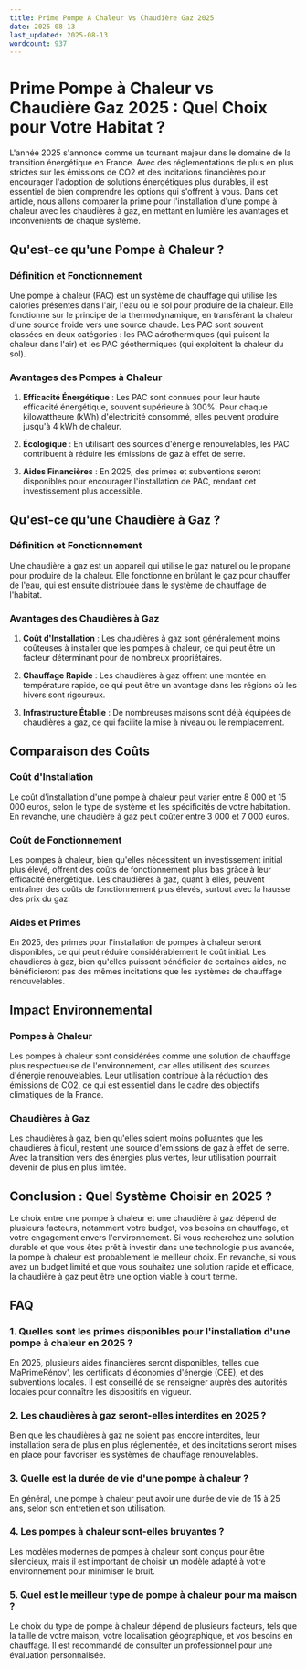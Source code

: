 ```yaml
---
title: Prime Pompe A Chaleur Vs Chaudière Gaz 2025
date: 2025-08-13
last_updated: 2025-08-13
wordcount: 937
---
```


# Prime Pompe à Chaleur vs Chaudière Gaz 2025 : Quel Choix pour Votre Habitat ?

L'année 2025 s'annonce comme un tournant majeur dans le domaine de la transition énergétique en France. Avec des réglementations de plus en plus strictes sur les émissions de CO2 et des incitations financières pour encourager l'adoption de solutions énergétiques plus durables, il est essentiel de bien comprendre les options qui s'offrent à vous. Dans cet article, nous allons comparer la prime pour l'installation d'une pompe à chaleur avec les chaudières à gaz, en mettant en lumière les avantages et inconvénients de chaque système.

## Qu'est-ce qu'une Pompe à Chaleur ?

### Définition et Fonctionnement

Une pompe à chaleur (PAC) est un système de chauffage qui utilise les calories présentes dans l'air, l'eau ou le sol pour produire de la chaleur. Elle fonctionne sur le principe de la thermodynamique, en transférant la chaleur d'une source froide vers une source chaude. Les PAC sont souvent classées en deux catégories : les PAC aérothermiques (qui puisent la chaleur dans l'air) et les PAC géothermiques (qui exploitent la chaleur du sol).

### Avantages des Pompes à Chaleur

1. **Efficacité Énergétique** : Les PAC sont connues pour leur haute efficacité énergétique, souvent supérieure à 300%. Pour chaque kilowattheure (kWh) d'électricité consommé, elles peuvent produire jusqu'à 4 kWh de chaleur.
   
2. **Écologique** : En utilisant des sources d'énergie renouvelables, les PAC contribuent à réduire les émissions de gaz à effet de serre.

3. **Aides Financières** : En 2025, des primes et subventions seront disponibles pour encourager l'installation de PAC, rendant cet investissement plus accessible.

## Qu'est-ce qu'une Chaudière à Gaz ?

### Définition et Fonctionnement

Une chaudière à gaz est un appareil qui utilise le gaz naturel ou le propane pour produire de la chaleur. Elle fonctionne en brûlant le gaz pour chauffer de l'eau, qui est ensuite distribuée dans le système de chauffage de l'habitat.

### Avantages des Chaudières à Gaz

1. **Coût d'Installation** : Les chaudières à gaz sont généralement moins coûteuses à installer que les pompes à chaleur, ce qui peut être un facteur déterminant pour de nombreux propriétaires.

2. **Chauffage Rapide** : Les chaudières à gaz offrent une montée en température rapide, ce qui peut être un avantage dans les régions où les hivers sont rigoureux.

3. **Infrastructure Établie** : De nombreuses maisons sont déjà équipées de chaudières à gaz, ce qui facilite la mise à niveau ou le remplacement.

## Comparaison des Coûts

### Coût d'Installation

Le coût d'installation d'une pompe à chaleur peut varier entre 8 000 et 15 000 euros, selon le type de système et les spécificités de votre habitation. En revanche, une chaudière à gaz peut coûter entre 3 000 et 7 000 euros.

### Coût de Fonctionnement

Les pompes à chaleur, bien qu'elles nécessitent un investissement initial plus élevé, offrent des coûts de fonctionnement plus bas grâce à leur efficacité énergétique. Les chaudières à gaz, quant à elles, peuvent entraîner des coûts de fonctionnement plus élevés, surtout avec la hausse des prix du gaz.

### Aides et Primes

En 2025, des primes pour l'installation de pompes à chaleur seront disponibles, ce qui peut réduire considérablement le coût initial. Les chaudières à gaz, bien qu'elles puissent bénéficier de certaines aides, ne bénéficieront pas des mêmes incitations que les systèmes de chauffage renouvelables.

## Impact Environnemental

### Pompes à Chaleur

Les pompes à chaleur sont considérées comme une solution de chauffage plus respectueuse de l'environnement, car elles utilisent des sources d'énergie renouvelables. Leur utilisation contribue à la réduction des émissions de CO2, ce qui est essentiel dans le cadre des objectifs climatiques de la France.

### Chaudières à Gaz

Les chaudières à gaz, bien qu'elles soient moins polluantes que les chaudières à fioul, restent une source d'émissions de gaz à effet de serre. Avec la transition vers des énergies plus vertes, leur utilisation pourrait devenir de plus en plus limitée.

## Conclusion : Quel Système Choisir en 2025 ?

Le choix entre une pompe à chaleur et une chaudière à gaz dépend de plusieurs facteurs, notamment votre budget, vos besoins en chauffage, et votre engagement envers l'environnement. Si vous recherchez une solution durable et que vous êtes prêt à investir dans une technologie plus avancée, la pompe à chaleur est probablement le meilleur choix. En revanche, si vous avez un budget limité et que vous souhaitez une solution rapide et efficace, la chaudière à gaz peut être une option viable à court terme.

## FAQ

### 1. Quelles sont les primes disponibles pour l'installation d'une pompe à chaleur en 2025 ?

En 2025, plusieurs aides financières seront disponibles, telles que MaPrimeRénov', les certificats d'économies d'énergie (CEE), et des subventions locales. Il est conseillé de se renseigner auprès des autorités locales pour connaître les dispositifs en vigueur.

### 2. Les chaudières à gaz seront-elles interdites en 2025 ?

Bien que les chaudières à gaz ne soient pas encore interdites, leur installation sera de plus en plus réglementée, et des incitations seront mises en place pour favoriser les systèmes de chauffage renouvelables.

### 3. Quelle est la durée de vie d'une pompe à chaleur ?

En général, une pompe à chaleur peut avoir une durée de vie de 15 à 25 ans, selon son entretien et son utilisation.

### 4. Les pompes à chaleur sont-elles bruyantes ?

Les modèles modernes de pompes à chaleur sont conçus pour être silencieux, mais il est important de choisir un modèle adapté à votre environnement pour minimiser le bruit.

### 5. Quel est le meilleur type de pompe à chaleur pour ma maison ?

Le choix du type de pompe à chaleur dépend de plusieurs facteurs, tels que la taille de votre maison, votre localisation géographique, et vos besoins en chauffage. Il est recommandé de consulter un professionnel pour une évaluation personnalisée.